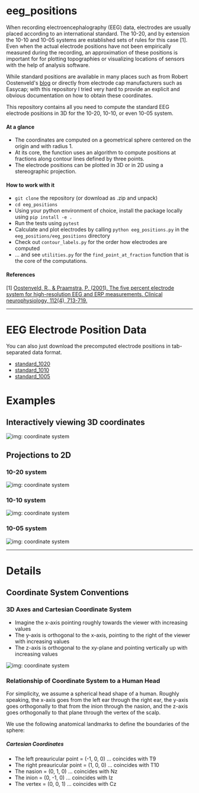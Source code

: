 # eeg_positions

When recording electroencephalography (EEG) data, electrodes are usually placed
according to an international standard. The 10-20, and by extension the 10-10
and 10-05 systems are established sets of rules for this case [1]. Even when
the actual electrode positions have not been empirically measured during the
recording, an approximation  of these positions is important for for plotting
topographies or visualizing locations of sensors with the help of analysis
software.

While standard positions are available in many places such as from Robert
Oostenveld's [blog](http://robertoostenveld.nl/electrode/) or directly from
electrode cap manufacturers such as Easycap; with this repository I tried very
hard to provide an explicit and obvious documentation on how to obtain these
coordinates.

This repository contains all you need to compute the standard EEG electrode
positions in 3D for the 10-20, 10-10, or even 10-05 system.

#### At a glance

- The coordinates are computed on a geometrical sphere centered on the origin and
  with radius 1.
- At its core, the function uses an algorithm to compute positions at fractions
  along contour lines defined by three points.
- The electrode positions can be plotted in 3D or in 2D using a stereographic
  projection.

#### How to work with it

- `git clone` the repository (or download as .zip and unpack)
- `cd eeg_positions`
- Using your python environment of choice, install the package locally using
  `pip install -e .`
- Run the tests using `pytest`
- Calculate and plot electrodes by calling `python eeg_positions.py` in the
  `eeg_positions/eeg_positions` directory
- Check out `contour_labels.py` for the order how electrodes are computed
- ... and see `utilities.py` for the `find_point_at_fraction` function that is
  the core of the computations.

#### References
[1] [Oostenveld, R., & Praamstra, P. (2001). The five percent electrode system for high-resolution EEG and ERP measurements. Clinical neurophysiology, 112(4), 713-719.](https://www.biosemi.com/publications/pdf/Oostenveld2001b.pdf)

-------------------------------------------------------------------------------
# EEG Electrode Position Data

You can also just download the precomputed electrode positions in tab-separated
data format.

 - [standard_1020](../data/standard_1020.tsv)
 - [standard_1010](../data/standard_1010.tsv)
 - [standard_1005](../data/standard_1005.tsv)

# Examples

## Interactively viewing 3D coordinates
![img: coordinate system](./images/3d_view.png)

## Projections to 2D
### 10-20 system
![img: coordinate system](./images/1020.png)

### 10-10 system
![img: coordinate system](./images/1010.png)

### 10-05 system
![img: coordinate system](./images/1005.png)

-------------------------------------------------------------------------------
# Details

## Coordinate System Conventions

### 3D Axes and Cartesian Coordinate System
- Imagine the x-axis pointing roughly towards the viewer with increasing values
- The y-axis is orthogonal to the x-axis, pointing to the right of the viewer with increasing values
- The z-axis is orthogonal to the xy-plane and pointing vertically up with increasing values

![img: coordinate system](./images/coords_cartesian.png)

### Relationship of Coordinate System to a Human Head

For simplicity, we assume a spherical head shape of a human. Roughly speaking, the x-axis goes from the left ear through the right ear, the y-axis goes orthogonally to that from the inion through the nasion, and the z-axis goes orthogonally to that plane through the vertex of the scalp.

We use the following anatomical landmarks to define the boundaries of the sphere:

##### Cartesian Coordinates
- The left preauricular point = (-1, 0, 0) ... coincides with T9
- The right preauricular point = (1, 0, 0) ... coincides with T10
- The nasion = (0, 1, 0) ... coincides with Nz
- The inion = (0, -1, 0) ... coincides with Iz
- The vertex = (0, 0, 1) ... coincides with Cz
